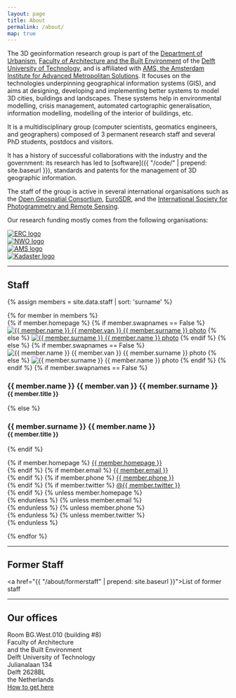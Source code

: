 ```yaml
---
layout: page
title: About
permalink: /about/
map: true
---
```


The 3D geoinformation research group is part of the [Department of Urbanism](http://www.bk.tudelft.nl/en/about-faculty/departments/urbanism/), [Faculty of Architecture and the Built Environment](http://www.bk.tudelft.nl) of the [Delft University of Technology](http://www.tudelft.nl), and is affiliated with [AMS, the Amsterdam Institute for Advanced Metropolitan Solutions](http://www.ams-institute.org). 
It focuses on the technologies underpinning geographical information systems (GIS), and aims at designing, developing and implementing better systems to model 3D cities, buildings and landscapes.
These systems help in environmental modelling, crisis management, automated cartographic generalisation, information modelling, modelling of the interior of buildings, etc.

It is a multidisciplinary group (computer scientists, geomatics engineers, and geographers) composed of 3 permanent research staff and several PhD students, postdocs and visitors.

It has a history of successful collaborations with the industry and the government: its research has led to [software]({{ "/code/" |  prepend: site.baseurl }}), standards and patents for the management of 3D geographic information.

The staff of the group is active in several international organisations such as the [Open Geospatial Consortium](http://www.opengeospatial.org), [EuroSDR](http://www.eurosdr.net), and the [International Society for Photogrammetry and Remote Sensing](http://www.isprs.org).

Our research funding mostly comes from the following organisations:

<div class="row">
  <div class="col-md-2 col-xs-6 nopadding"><a href="https://erc.europa.eu"><img class="img-responsive" src="{{ "/img/partners/erc.png" | prepend: site.baseurl }}" alt="ERC logo"/></a></div>
  <div class="col-md-2 col-xs-6 nopadding"><a href="http://www.stw.nl"><img class="img-responsive" src="{{ "/img/partners/nwo.png" | prepend: site.baseurl }}" alt="NWO logo"/></a></div>
  <div class="col-md-2 col-xs-6 nopadding"><a href="http://www.ams-institute.org"><img class="img-responsive" src="{{ "/img/partners/ams.png" | prepend: site.baseurl }}" alt="AMS logo"/></a></div>
  <div class="col-md-2 col-xs-6 nopadding"><a href="http://www.kadaster.nl"><img class="img-responsive" src="{{ "/img/partners/kadaster.png" | prepend: site.baseurl }}" alt="Kadaster logo"/></a></div>
</div>

- - - 

<section id="people">
  <h2>Staff</h2>

  {% assign members = site.data.staff | sort: 'surname' %}

  <div class="row">
    {% for member in members %}
      <div class="col-md-3 col-sm-4 col-xs-8 col-xs-offset-2 col-sm-offset-0 col-md-offset-0">
      {% if member.homepage %}
        {% if member.swapnames == False %}
          <a href="http://{{ member.homepage }}"><img class="img-circle img-responsive" src="{{ "/img/staff/" | append: member.photo | prepend: site.baseurl }}" alt="{{ member.name }} {{ member.van }} {{ member.surname }} photo" /></a>
        {% else %}
          <a href="http://{{ member.homepage }}"><img class="img-circle img-responsive" src="{{ "/img/staff/" | append: member.photo | prepend: site.baseurl }}" alt="{{ member.surname }} {{ member.name }} photo" /></a>
        {% endif %}
      {% else %}
        {% if member.swapnames == False %}
          <img class="img-circle img-responsive" src="{{ "/img/staff/" | append: member.photo | prepend: site.baseurl }}" alt="{{ member.name }} {{ member.van }} {{ member.surname }} photo" />
        {% else %}
          <img class="img-circle img-responsive" src="{{ "/img/staff/" | append: member.photo | prepend: site.baseurl }}" alt="{{ member.surname }} {{ member.name }} photo" />
        {% endif %}
      {% endif %}
      {% if member.swapnames == False %}
        <h3>{{ member.name }} {{ member.van }} {{ member.surname }}<br><small>{{ member.title }}</small></h3>
      {% else %}
        <h3>{{ member.surname }} {{ member.name }}<br><small>{{ member.title }}</small></h3>
      {% endif %}
        <p>
          {% if member.homepage %}
            <i class="fa fa-home"></i> <a href="http://{{ member.homepage }}">{{ member.homepage }}</a><br>
          {% endif %}
          {% if member.email %}
            <i class="fa fa-envelope"></i> <a href="mailto:{{ member.email }}">{{ member.email }}</a><br>
          {% endif %}
          {% if member.phone %}
            <i class="fa fa-phone"></i> <a href="tel:{{ member.phone }}">{{ member.phone }}</a><br>
          {% endif %}
          {% if member.twitter %}
            <i class="fa fa-twitter"></i> <a href="https://twitter.com/{{ member.twitter }}">@{{ member.twitter }}</a><br>
          {% endif %}
          {% unless member.homepage %}
            <br>
          {% endunless %}
          {% unless member.email %}
            <br>
          {% endunless %}
          {% unless member.phone %}
            <br>
          {% endunless %}
          {% unless member.twitter %}
            <br>
          {% endunless %}
        </p>
      </div>
    {% endfor %}
  </div>
</section>

- - - 

<section name="people">
  <h2>Former Staff</h2>

  <a href="{{ "/about/formerstaff" | prepend: site.baseurl }}">List of former staff</a>

</section>

- - -

<section id="where">
  <h2>Our offices</h2>

  <div class="col-md-4">
    <i class="fa fa-map-marker fa-fw">     </i> Room BG.West.010 (building #8) <br>
    <i class="fa fa-map-marker fa-fw fade"></i> Faculty of Architecture <br>
    <i class="fa fa-map-marker fa-fw fade"></i> and the Built Environment<br>
    <i class="fa fa-map-marker fa-fw fade"></i> Delft University of Technology <br>
    <i class="fa fa-map-marker fa-fw fade"></i> Julianalaan 134 <br>
    <i class="fa fa-map-marker fa-fw fade"></i> Delft 2628BL<br>
    <i class="fa fa-map-marker fa-fw fade"></i> the Netherlands <br>
    <i class="fa fa-map-marker fa-fw fade"></i> <a href="http://www.tudelft.nl/en/about-tu-delft/contact-and-accessibility/housing-tu-delft/accessibility/building-8/">How to get here</a>
  </div>
  <div class="col-md-8">
    <div id="map"></div>
  </div>
</section>
<script>
  mapboxgl.accessToken = 'pk.eyJ1Ijoia2Vub2hvcmkiLCJhIjoiTlQyblc2ayJ9.cxdc2HKXV1ZsDL5A-GSHFA';
  var map = new mapboxgl.Map({
    container: 'map',
    style: 'mapbox://styles/kenohori/cim0i33ql00jmbjlw9l1pro1i',
    center: [4.37036640026392, 52.004713684518933],
    zoom: 13.5,
    pitch: 60
  });
  map.addControl(new mapboxgl.NavigationControl());
  var markers = {
    "type": "FeatureCollection",
    "features": [{
      "type": "Feature",
      "properties": {
        "description": "<h3>3D Geoinformation</h3><p>Room BG.West.010</p>",
        "iconSize": [50, 50]
      },
      "geometry": {
        "type": "Point",
        "coordinates": [4.37036640026392, 52.004713684518933]
      }
    }]
  }
  // add markers to map
  markers.features.forEach(function(marker) {
    // create a DOM element for the marker
    var el = document.createElement('div');
    el.className = 'marker';
    el.style.backgroundImage = 'url({{ site.url }}{{ site.baseurl }}/img/map/marker.svg)';
    el.style.width = marker.properties.iconSize[0] + 'px';
    el.style.height = marker.properties.iconSize[1] + 'px';

    el.addEventListener('click', function() {
      var popup = new mapboxgl.Popup({closeOnClick: false})
        .setLngLat(markers.features[0].geometry.coordinates)
        .setHTML(markers.features[0].properties.description)
        .addTo(map);
    });

    // add marker to map
    new mapboxgl.Marker(el, {offset: [-marker.properties.iconSize[0] / 2, -marker.properties.iconSize[1] / 2]})
      .setLngLat(markers.features[0].geometry.coordinates)
      .addTo(map);
  });
</script>
